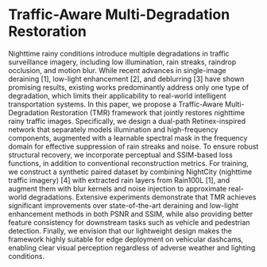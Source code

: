 # Traffic-Aware Multi-Degradation Restoration
Nighttime rainy conditions introduce multiple      degradations in traffic surveillance imagery, including low illumination, rain streaks, raindrop occlusion, and motion blur. While recent advances in single-image deraining [1], low-light enhancement [2], and deblurring [3] have shown promising results, existing works predominantly address only one type of degradation, which limits their applicability to real-world intelligent transportation systems. In this paper, we propose a Traffic-Aware Multi-Degradation Restoration (TMR) framework that jointly restores nighttime rainy traffic images. Specifically, we design a dual-path Retinex-inspired network that separately models illumination and high-frequency components, augmented with a learnable spectral mask in    the frequency domain for effective suppression of rain streaks and noise. To ensure robust structural recovery, we incorporate perceptual and SSIM-based loss functions, in addition to conventional reconstruction metrics. For training, we construct a synthetic paired dataset by combining NightCity (nighttime traffic imagery) [4] with extracted rain layers from Rain100L [1], and augment them with blur kernels and noise injection to approximate real-world degradations. Extensive experiments demonstrate that TMR achieves significant improvements over state-of-the-art deraining and low-light enhancement methods in both PSNR and SSIM, while also providing better feature consistency for downstream tasks such as vehicle and pedestrian detection. Finally, we envision that our lightweight design makes the framework highly suitable for edge deployment on vehicular dashcams, enabling clear visual perception regardless of adverse weather and lighting conditions.
